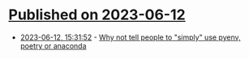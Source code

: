 # [Published on 2023-06-12](index.md)

* [2023-06-12, 15:31:52](https://lobste.rs/s/vtghvu/why_not_tell_people_simply_use_pyenv) - [Why not tell people to \"simply\" use pyenv, poetry or anaconda](https://bitecode.substack.com/p/why-not-tell-people-to-simply-use)
